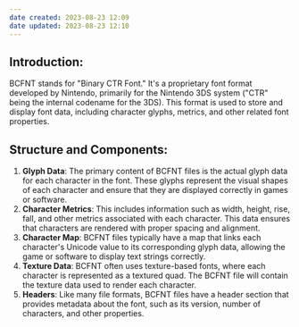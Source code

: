 ```yaml
---
date created: 2023-08-23 12:09
date updated: 2023-08-23 12:10
---
```


## **Introduction**:

BCFNT stands for "Binary CTR Font." It's a proprietary font format developed by Nintendo, primarily for the Nintendo 3DS system ("CTR" being the internal codename for the 3DS). This format is used to store and display font data, including character glyphs, metrics, and other related font properties.

## **Structure and Components**:

1. **Glyph Data**: The primary content of BCFNT files is the actual glyph data for each character in the font. These glyphs represent the visual shapes of each character and ensure that they are displayed correctly in games or software.
2. **Character Metrics**: This includes information such as width, height, rise, fall, and other metrics associated with each character. This data ensures that characters are rendered with proper spacing and alignment.
3. **Character Map**: BCFNT files typically have a map that links each character's Unicode value to its corresponding glyph data, allowing the game or software to display text strings correctly.
4. **Texture Data**: BCFNT often uses texture-based fonts, where each character is represented as a textured quad. The BCFNT file will contain the texture data used to render each character.
5. **Headers**: Like many file formats, BCFNT files have a header section that provides metadata about the font, such as its version, number of characters, and other properties.
